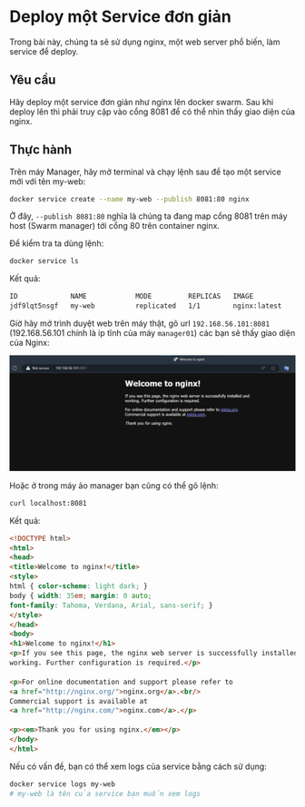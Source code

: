 # Deploy một Service đơn giản

Trong bài này, chúng ta sẽ sử dụng nginx, một web server phổ biến, làm service để deploy.

## Yêu cầu

Hãy deploy một service đơn giản như nginx lên docker swarm. Sau khi deploy lên thì phải truy cập vào cổng 8081 để có thể nhìn thấy giao diện của nginx.

## Thực hành

Trên máy Manager, hãy mở terminal và chạy lệnh sau để tạo một service mới với tên my-web:

```bash
docker service create --name my-web --publish 8081:80 nginx
```

Ở đây, `--publish 8081:80` nghĩa là chúng ta đang map cổng 8081 trên máy host (Swarm manager) tới cổng 80 trên container nginx.

Để kiểm tra ta dùng lệnh:

```bash
docker service ls
```
Kết quả:

```bash
ID             NAME            MODE         REPLICAS   IMAGE                           PORTS
jdf9lqt5nsgf   my-web          replicated   1/1        nginx:latest                    *:8081->80/tcp
```

Giờ hãy mở trình duyệt web trên máy thật, gõ url `192.168.56.101:8081` (192.168.56.101 chính là ip tĩnh của máy `manager01`) các bạn sẽ thấy giao diện của Nginx:

![nginx](nginx-browser.png)

Hoặc ở trong máy ảo manager bạn cũng có thể gõ lệnh:
```bash
curl localhost:8081
```

Kết quả:
```html
<!DOCTYPE html>
<html>
<head>
<title>Welcome to nginx!</title>
<style>
html { color-scheme: light dark; }
body { width: 35em; margin: 0 auto;
font-family: Tahoma, Verdana, Arial, sans-serif; }
</style>
</head>
<body>
<h1>Welcome to nginx!</h1>
<p>If you see this page, the nginx web server is successfully installed and
working. Further configuration is required.</p>

<p>For online documentation and support please refer to
<a href="http://nginx.org/">nginx.org</a>.<br/>
Commercial support is available at
<a href="http://nginx.com/">nginx.com</a>.</p>

<p><em>Thank you for using nginx.</em></p>
</body>
</html>
```

Nếu có vấn đề, bạn có thể xem logs của service bằng cách sử dụng:
```bash 
docker service logs my-web
# my-web là tên của service bạn muốn xem logs
```
